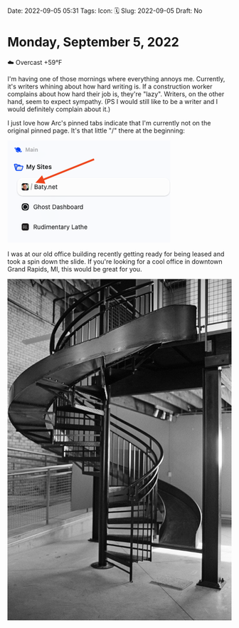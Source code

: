 Date: 2022-09-05 05:31
Tags: 
Icon: 🗓️ 
Slug: 2022-09-05
Draft: No

# Monday, September  5, 2022

☁️   Overcast +59°F

I'm having one of those mornings where everything annoys me. Currently, it's writers whining about how hard writing is. If a construction worker complains about how hard their job is, they're "lazy". Writers, on the other hand, seem to expect sympathy. (PS I would still like to be a writer and I would definitely complain about it.)

I just love how Arc's pinned tabs indicate that I'm currently not on the original pinned page. It's that little "/" there at the beginning:

![Arc pinned tabs](_20220905-Arc.png)

I was at our old office building recently getting ready for being leased and took a spin down the slide. If you're looking for a cool office in downtown Grand Rapids, MI, this would be great for you.

![Spiral slide. Leica MP, HP5.](_20220905-stairs.jpg)